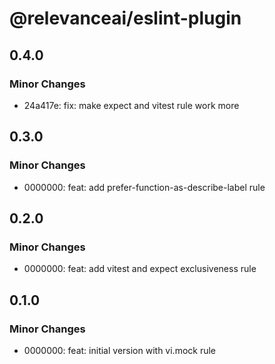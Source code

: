 # @relevanceai/eslint-plugin

## 0.4.0

### Minor Changes

- 24a417e: fix: make expect and vitest rule work more

## 0.3.0

### Minor Changes

- 0000000: feat: add prefer-function-as-describe-label rule

## 0.2.0

### Minor Changes

- 0000000: feat: add vitest and expect exclusiveness rule

## 0.1.0

### Minor Changes

- 0000000: feat: initial version with vi.mock rule

